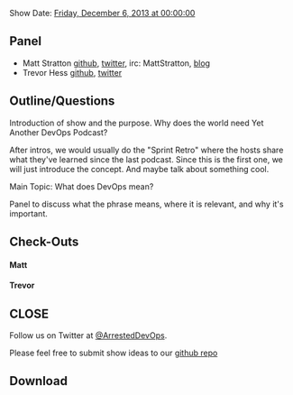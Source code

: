 Show Date:  [Friday, December 6, 2013 at 00:00:00](http://www.timeanddate.com/worldclock/fixedtime.html?msg=Arrested+DevOps+%23001+-+What+Is+DevOps%3F&iso=20131205T18&p1=64&ah=1)

Panel<a name="panel"></a>
---------------

* Matt Stratton [github](http://github.com/mattstratton), [twitter](https://twitter.com/mattstratton), irc: MattStratton, [blog](http://www.mattstratton.com/)
* Trevor Hess [github](https://github.com/trevorghess), [twitter](http://twitter.com/trevorghess)

Outline/Questions
-----------------

Introduction of show and the purpose. Why does the world need Yet Another DevOps Podcast?

After intros, we would usually do the "Sprint Retro" where the hosts share what they've learned since the last podcast. Since this is the first one, we will just introduce the concept. And maybe talk about something cool.

Main Topic: What does DevOps mean?

Panel to discuss what the phrase means, where it is relevant, and why it's important. 


Check-Outs<a name="picks"></a>
-----

#### Matt  

#### Trevor  



CLOSE
-----

Follow us on Twitter at [@ArrestedDevOps](http://twitter.com/arresteddevops).

Please feel free to submit show ideas to our [github repo](https://github.com/arresteddevops/podcast)



Download
--------